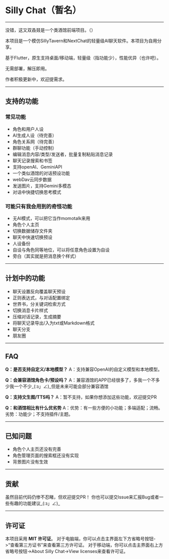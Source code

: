 # Silly Chat（暂名）

---

没错，这又双叒叕是一个类酒馆前端项目。（）

本项目是一个模仿SillyTavern和NextChat的轻量级AI聊天软件。本项目为自用分享。

基于Flutter，原生支持桌面/移动端，轻量级（指功能少），性能优异（也许吧）。

无需部署，解压即用。

作者积极更新中，欢迎提需求。

---

## 支持的功能

### 常见功能
- 角色和用户人设
- AI生成人设（待完善）
- 角色关系网（待完善）
- 群聊功能（手动控制）
- 编辑消息内容/类型/发送者，批量复制粘贴消息记录
- 聊天记录搜索和书签
- 支持openAI、GeminiAPI
- 一个类似酒馆的对话预设功能
- webDav云同步数据
- 发送图片，支持Gemini多模态
- 对话中快捷切换思考模式

### 可能只有我会用到的奇怪功能
- 无AI模式，可以把它当作momotalk来用
- 角色个人主页
- 切换数据储存文件夹
- 聊天中快速切换预设
- 人设备份
- 自设与角色同等地位，可以将任意角色设置为自设
- 旁白（其实就是把消息换个样式）

---

## 计划中的功能
- 聊天设置反向覆盖聊天预设
- 正则表达式，与对话配置绑定
- 世界书，分关键词检索方式
- 切换消息卡片样式
- 压缩对话记录，生成摘要
- 将聊天记录导出/入为txt或Markdown格式
- 聊天分支
- 朋友圈

---

## FAQ

**Q：是否支持自定义/本地模型？**
A：支持兼容OpenAI的自定义模型和本地模型。

**Q：会兼容酒馆角色卡/预设吗？**
A：兼容酒馆的APP已经很多了，多我一个不多少我一个不少_(:з」∠)_但是未来可能会部分兼容酒馆

**Q：支持文生图/TTS吗？**
A：暂不支持，如果你想添加这些功能，欢迎提交PR

**Q：和酒馆相比有什么优劣势**
A：优势：有一些方便的小功能；多端适配；流畅。
劣势：功能少；不支持插件/主题。

---

## 已知问题
- 角色个人主页还没有完善
- 角色管理页面的搜索框还没有实现
- 背景图片没有生效

---

## 贡献
虽然目前代码仍惨不忍睹，但欢迎提交PR！
你也可以提交Issue来汇报Bug或者一些有趣的功能建议_(:з」∠)_

---

## 许可证
本项目采用 **MIT 许可证**。
对于电脑端，你可以点击主界面左下方省略号按钮->“查看第三方证书”来查看第三方许可证。
对于移动端，你可以点击主界面右上方省略号按钮->About Silly Chat->View licenses来查看许可证。